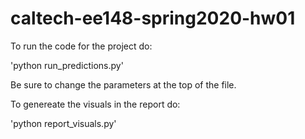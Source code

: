 # caltech-ee148-spring2020-hw01

To run the code for the project do: 

'python run_predictions.py'

Be sure to change the parameters at the top of the file. 

To genereate the visuals in the report do: 

'python report_visuals.py'
